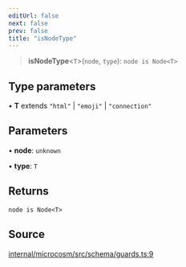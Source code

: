 ```yaml
---
editUrl: false
next: false
prev: false
title: "isNodeType"
---
```


> **isNodeType**\<`T`\>(`node`, `type`): `node is Node<T>`

## Type parameters

• **T** extends `"html"` \| `"emoji"` \| `"connection"`

## Parameters

• **node**: `unknown`

• **type**: `T`

## Returns

`node is Node<T>`

## Source

[internal/microcosm/src/schema/guards.ts:9](https://github.com/nodenogg-in/alpha-p2p/blob/2cff8cc/internal/microcosm/src/schema/guards.ts#L9)
